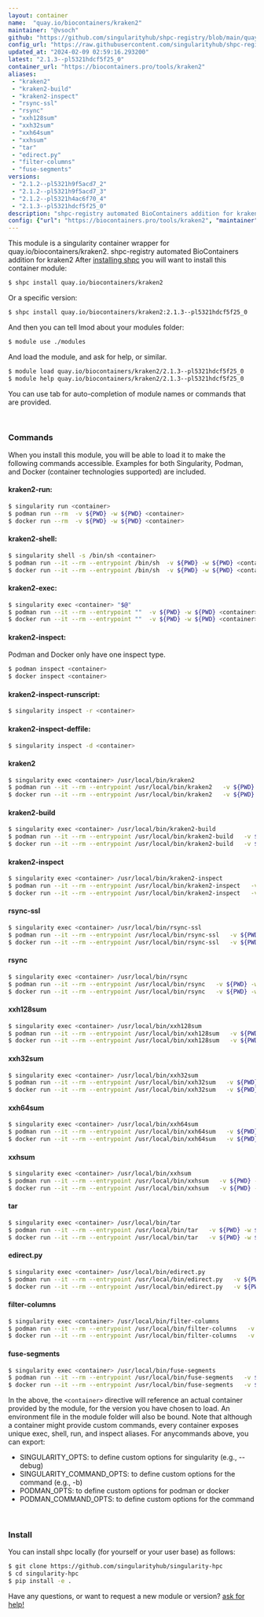```yaml
---
layout: container
name:  "quay.io/biocontainers/kraken2"
maintainer: "@vsoch"
github: "https://github.com/singularityhub/shpc-registry/blob/main/quay.io/biocontainers/kraken2/container.yaml"
config_url: "https://raw.githubusercontent.com/singularityhub/shpc-registry/main/quay.io/biocontainers/kraken2/container.yaml"
updated_at: "2024-02-09 02:59:16.293200"
latest: "2.1.3--pl5321hdcf5f25_0"
container_url: "https://biocontainers.pro/tools/kraken2"
aliases:
 - "kraken2"
 - "kraken2-build"
 - "kraken2-inspect"
 - "rsync-ssl"
 - "rsync"
 - "xxh128sum"
 - "xxh32sum"
 - "xxh64sum"
 - "xxhsum"
 - "tar"
 - "edirect.py"
 - "filter-columns"
 - "fuse-segments"
versions:
 - "2.1.2--pl5321h9f5acd7_2"
 - "2.1.2--pl5321h9f5acd7_3"
 - "2.1.2--pl5321h4ac6f70_4"
 - "2.1.3--pl5321hdcf5f25_0"
description: "shpc-registry automated BioContainers addition for kraken2"
config: {"url": "https://biocontainers.pro/tools/kraken2", "maintainer": "@vsoch", "description": "shpc-registry automated BioContainers addition for kraken2", "latest": {"2.1.3--pl5321hdcf5f25_0": "sha256:c1a6841172e73fd7c8e323471b7f10eb53d980ba0f01f487bc50bf984add8cb3"}, "tags": {"2.1.2--pl5321h9f5acd7_2": "sha256:2208f6895251786e2a673789a3242d62873ac9e10d0edb40213e97ef7c92e980", "2.1.2--pl5321h9f5acd7_3": "sha256:7906d6b83f3f267e1bf2757d4c645182aa8268835ff161e247549d8e052b7688", "2.1.2--pl5321h4ac6f70_4": "sha256:fb9e117364facd81410de17959d94443be7eddca6e1706751a77110cef8e99ac", "2.1.3--pl5321hdcf5f25_0": "sha256:c1a6841172e73fd7c8e323471b7f10eb53d980ba0f01f487bc50bf984add8cb3"}, "docker": "quay.io/biocontainers/kraken2", "aliases": {"kraken2": "/usr/local/bin/kraken2", "kraken2-build": "/usr/local/bin/kraken2-build", "kraken2-inspect": "/usr/local/bin/kraken2-inspect", "rsync-ssl": "/usr/local/bin/rsync-ssl", "rsync": "/usr/local/bin/rsync", "xxh128sum": "/usr/local/bin/xxh128sum", "xxh32sum": "/usr/local/bin/xxh32sum", "xxh64sum": "/usr/local/bin/xxh64sum", "xxhsum": "/usr/local/bin/xxhsum", "tar": "/usr/local/bin/tar", "edirect.py": "/usr/local/bin/edirect.py", "filter-columns": "/usr/local/bin/filter-columns", "fuse-segments": "/usr/local/bin/fuse-segments"}}
---
```


This module is a singularity container wrapper for quay.io/biocontainers/kraken2.
shpc-registry automated BioContainers addition for kraken2
After [installing shpc](#install) you will want to install this container module:


```bash
$ shpc install quay.io/biocontainers/kraken2
```

Or a specific version:

```bash
$ shpc install quay.io/biocontainers/kraken2:2.1.3--pl5321hdcf5f25_0
```

And then you can tell lmod about your modules folder:

```bash
$ module use ./modules
```

And load the module, and ask for help, or similar.

```bash
$ module load quay.io/biocontainers/kraken2/2.1.3--pl5321hdcf5f25_0
$ module help quay.io/biocontainers/kraken2/2.1.3--pl5321hdcf5f25_0
```

You can use tab for auto-completion of module names or commands that are provided.

<br>

### Commands

When you install this module, you will be able to load it to make the following commands accessible.
Examples for both Singularity, Podman, and Docker (container technologies supported) are included.

#### kraken2-run:

```bash
$ singularity run <container>
$ podman run --rm  -v ${PWD} -w ${PWD} <container>
$ docker run --rm  -v ${PWD} -w ${PWD} <container>
```

#### kraken2-shell:

```bash
$ singularity shell -s /bin/sh <container>
$ podman run --it --rm --entrypoint /bin/sh  -v ${PWD} -w ${PWD} <container>
$ docker run --it --rm --entrypoint /bin/sh  -v ${PWD} -w ${PWD} <container>
```

#### kraken2-exec:

```bash
$ singularity exec <container> "$@"
$ podman run --it --rm --entrypoint ""  -v ${PWD} -w ${PWD} <container> "$@"
$ docker run --it --rm --entrypoint ""  -v ${PWD} -w ${PWD} <container> "$@"
```

#### kraken2-inspect:

Podman and Docker only have one inspect type.

```bash
$ podman inspect <container>
$ docker inspect <container>
```

#### kraken2-inspect-runscript:

```bash
$ singularity inspect -r <container>
```

#### kraken2-inspect-deffile:

```bash
$ singularity inspect -d <container>
```


#### kraken2

```bash
$ singularity exec <container> /usr/local/bin/kraken2
$ podman run --it --rm --entrypoint /usr/local/bin/kraken2   -v ${PWD} -w ${PWD} <container> -c " $@"
$ docker run --it --rm --entrypoint /usr/local/bin/kraken2   -v ${PWD} -w ${PWD} <container> -c " $@"
```


#### kraken2-build

```bash
$ singularity exec <container> /usr/local/bin/kraken2-build
$ podman run --it --rm --entrypoint /usr/local/bin/kraken2-build   -v ${PWD} -w ${PWD} <container> -c " $@"
$ docker run --it --rm --entrypoint /usr/local/bin/kraken2-build   -v ${PWD} -w ${PWD} <container> -c " $@"
```


#### kraken2-inspect

```bash
$ singularity exec <container> /usr/local/bin/kraken2-inspect
$ podman run --it --rm --entrypoint /usr/local/bin/kraken2-inspect   -v ${PWD} -w ${PWD} <container> -c " $@"
$ docker run --it --rm --entrypoint /usr/local/bin/kraken2-inspect   -v ${PWD} -w ${PWD} <container> -c " $@"
```


#### rsync-ssl

```bash
$ singularity exec <container> /usr/local/bin/rsync-ssl
$ podman run --it --rm --entrypoint /usr/local/bin/rsync-ssl   -v ${PWD} -w ${PWD} <container> -c " $@"
$ docker run --it --rm --entrypoint /usr/local/bin/rsync-ssl   -v ${PWD} -w ${PWD} <container> -c " $@"
```


#### rsync

```bash
$ singularity exec <container> /usr/local/bin/rsync
$ podman run --it --rm --entrypoint /usr/local/bin/rsync   -v ${PWD} -w ${PWD} <container> -c " $@"
$ docker run --it --rm --entrypoint /usr/local/bin/rsync   -v ${PWD} -w ${PWD} <container> -c " $@"
```


#### xxh128sum

```bash
$ singularity exec <container> /usr/local/bin/xxh128sum
$ podman run --it --rm --entrypoint /usr/local/bin/xxh128sum   -v ${PWD} -w ${PWD} <container> -c " $@"
$ docker run --it --rm --entrypoint /usr/local/bin/xxh128sum   -v ${PWD} -w ${PWD} <container> -c " $@"
```


#### xxh32sum

```bash
$ singularity exec <container> /usr/local/bin/xxh32sum
$ podman run --it --rm --entrypoint /usr/local/bin/xxh32sum   -v ${PWD} -w ${PWD} <container> -c " $@"
$ docker run --it --rm --entrypoint /usr/local/bin/xxh32sum   -v ${PWD} -w ${PWD} <container> -c " $@"
```


#### xxh64sum

```bash
$ singularity exec <container> /usr/local/bin/xxh64sum
$ podman run --it --rm --entrypoint /usr/local/bin/xxh64sum   -v ${PWD} -w ${PWD} <container> -c " $@"
$ docker run --it --rm --entrypoint /usr/local/bin/xxh64sum   -v ${PWD} -w ${PWD} <container> -c " $@"
```


#### xxhsum

```bash
$ singularity exec <container> /usr/local/bin/xxhsum
$ podman run --it --rm --entrypoint /usr/local/bin/xxhsum   -v ${PWD} -w ${PWD} <container> -c " $@"
$ docker run --it --rm --entrypoint /usr/local/bin/xxhsum   -v ${PWD} -w ${PWD} <container> -c " $@"
```


#### tar

```bash
$ singularity exec <container> /usr/local/bin/tar
$ podman run --it --rm --entrypoint /usr/local/bin/tar   -v ${PWD} -w ${PWD} <container> -c " $@"
$ docker run --it --rm --entrypoint /usr/local/bin/tar   -v ${PWD} -w ${PWD} <container> -c " $@"
```


#### edirect.py

```bash
$ singularity exec <container> /usr/local/bin/edirect.py
$ podman run --it --rm --entrypoint /usr/local/bin/edirect.py   -v ${PWD} -w ${PWD} <container> -c " $@"
$ docker run --it --rm --entrypoint /usr/local/bin/edirect.py   -v ${PWD} -w ${PWD} <container> -c " $@"
```


#### filter-columns

```bash
$ singularity exec <container> /usr/local/bin/filter-columns
$ podman run --it --rm --entrypoint /usr/local/bin/filter-columns   -v ${PWD} -w ${PWD} <container> -c " $@"
$ docker run --it --rm --entrypoint /usr/local/bin/filter-columns   -v ${PWD} -w ${PWD} <container> -c " $@"
```


#### fuse-segments

```bash
$ singularity exec <container> /usr/local/bin/fuse-segments
$ podman run --it --rm --entrypoint /usr/local/bin/fuse-segments   -v ${PWD} -w ${PWD} <container> -c " $@"
$ docker run --it --rm --entrypoint /usr/local/bin/fuse-segments   -v ${PWD} -w ${PWD} <container> -c " $@"
```



In the above, the `<container>` directive will reference an actual container provided
by the module, for the version you have chosen to load. An environment file in the
module folder will also be bound. Note that although a container
might provide custom commands, every container exposes unique exec, shell, run, and
inspect aliases. For anycommands above, you can export:

 - SINGULARITY_OPTS: to define custom options for singularity (e.g., --debug)
 - SINGULARITY_COMMAND_OPTS: to define custom options for the command (e.g., -b)
 - PODMAN_OPTS: to define custom options for podman or docker
 - PODMAN_COMMAND_OPTS: to define custom options for the command

<br>

### Install

You can install shpc locally (for yourself or your user base) as follows:

```bash
$ git clone https://github.com/singularityhub/singularity-hpc
$ cd singularity-hpc
$ pip install -e .
```

Have any questions, or want to request a new module or version? [ask for help!](https://github.com/singularityhub/singularity-hpc/issues)